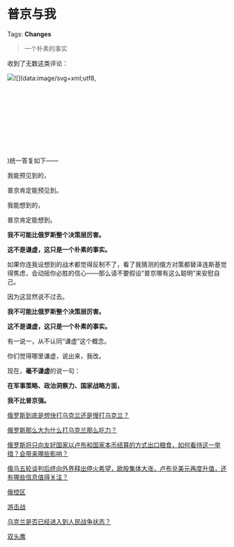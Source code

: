 # 普京与我

Tags: **Changes**

> 一个朴素的事实



收到了无数这类评论：

![](https://pic3.zhimg.com/v2-d01eee7c7400240535ec318a21ac1306_b.jpg)![](data:image/svg+xml;utf8,<svg xmlns='http://www.w3.org/2000/svg' width='1170' height='395'></svg>)统一答复如下——

我能预见到的，

普京肯定能预见到。

我能想到的，

普京肯定能想到。

  


**我不可能比俄罗斯整个决策层厉害。**

**这不是谦虚，这只是一个朴素的事实。**

  


如果你连我设想到的战术都觉得反制不了，看了我猜测的俄方对策都替泽连斯基觉得焦虑，会动摇你必胜的信心——那么请不要假设“普京哪有这么聪明”来安慰自己。

因为这显然说不过去。

  


**我不可能比俄罗斯整个决策层厉害。**

**这不是谦虚，这只是一个朴素的事实。**

  


有一说一，从不认同“谦虚”这个概念。

你们觉得哪里谦虚，说出来，我改。

  


现在，**毫不谦虚**的说一句：

**在军事策略、政治洞察力、国家战略方面，**

**我不比普京强。**

  


  


[俄罗斯到底是想快打乌克兰还是慢打乌克兰？](https://www.zhihu.com/question/522469201/answer/2400755721)  


[俄罗斯那么大为什么打乌克兰那么吃力？](https://www.zhihu.com/question/519066714/answer/2426127720)  


[俄罗斯将只向友好国家以卢布和国家本币结算的方式出口粮食，如何看待这一举措？会带来哪些影响？](https://www.zhihu.com/question/525408564/answer/2420654049)  


[俄乌五轮谈判后终向外界释出停火希望，欧股集体大涨，卢布兑美元再度升值，还有哪些信息值得关注？](https://www.zhihu.com/question/524948826/answer/2414690445)  


[俄控区](https://zhuanlan.zhihu.com/p/489524293)  


[游击战](https://zhuanlan.zhihu.com/p/489425581)  


[乌克兰是否已经进入到人民战争状态？](https://www.zhihu.com/question/521887700/answer/2409476467)  


[双头鹰](https://zhuanlan.zhihu.com/p/488423249)

